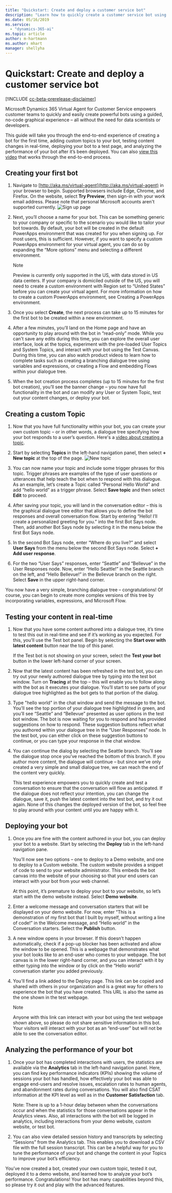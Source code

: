 ```yaml
---
title: "Quickstart: Create and deploy a customer service bot"
description: "Learn how to quickly create a customer service bot using Virtual Agent."
ms.date: 05/16/2019
ms.service:
  - "dynamics-365-ai"
ms.topic: article
author: m-hartmann
ms.author: mhart
manager: shellyha
---
```


# Quickstart: Create and deploy a customer service bot

[!INCLUDE [cc-beta-prerelease-disclaimer](../includes/cc-beta-prerelease-disclaimer.md)]

Microsoft Dynamics 365 Virtual Agent for Customer Service empowers customer teams to quickly and easily create powerful bots using a guided, no-code graphical experience – all without the need for data scientists or developers. 

This guide will take you through the end-to-end experience of creating a bot for the first time, adding custom topics to your bot, testing content changes in real-time, deploying your bot to a test page, and analyzing the performance of your bot after it’s been deployed. You can also [view this video](http://go.microsoft.com/fwlink/?linkid=2062988) that works through the end-to-end process. 

## Creating your first bot

1.	Navigate to [http://aka.ms/virtual-agent](http://aka.ms/virtual-agent) in your browser to begin. Supported browsers include Edge, Chrome, and Firefox. On the website, select **Try Preview**, then sign-in with your work email address. Please note that personal Microsoft accounts aren't supported currently.
    ![Sign up page](media/sign-up-screen.png)

2. Next, you’ll choose a name for your bot. This can be something generic to your company or specific to the scenario you would like to tailor your bot towards.
By default, your bot will be created in the default PowerApps environment that was created for you when signing up. For most users, this is sufficient. However, if you want to specify a custom PowerApps environment for your virtual agent, you can do so by expanding the “More options” menu and selecting a different environment.
   > [!NOTE] 
   > Preview is currently only supported in the US, with data stored in US data centers.  If your company is domiciled outside of the US, you will need to create a custom environment with Region set to “United States” before you can create your virtual agent.  For more information on how to create a custom PowerApps environment, see Creating a PowerApps environment.

3.	Once you select **Create**, the next process can take up to 15 minutes for the first bot to be created within a new environment.  

4. After a few minutes, you’ll land on the Home page and have an opportunity to play around with the bot in “read-only” mode.  While you can't save any edits during this time, you can explore the overall user interface, look at the topics, experiment with the pre-loaded User Topics and System Topics, and interact with your bot using the Test Canvas.  During this time, you can also watch product videos to learn how to complete tasks such as creating a branching dialogue tree using variables and expressions, or creating a Flow and embedding Flows within your dialogue tree.

5. When the bot creation process completes (up to 15 minutes for the first bot creation), you’ll see the banner change – you now have full functionality in the bot and can modify any User or System Topic, test out your content changes, or deploy your bot.

## Creating a custom Topic

1.	Now that you have full functionality within your bot, you can create your own custom topic – or in other words, a dialogue tree specifying how your bot responds to a user’s question. Here's a [video about creating a topic](http://go.microsoft.com/fwlink/?linkid=2063539).

2.	Start by selecting **Topics** in the left-hand navigation panel, then select **+ New topic** at the top of the page.
    ![New topic](media/create-new-topic.png)

3. You can now name your topic and include some trigger phrases for this topic. Trigger phrases are examples of the type of user questions or utterances that help teach the bot when to respond with this dialogue. As an example, let’s create a Topic called “Personal Hello World” and add “hello world” as a trigger phrase.  Select **Save topic** and then select **Edit** to proceed.

4. After saving your topic, you will land in the conversation editor – this is the graphical dialogue tree editor that allows you to define the bot responses and overall conversation flow.
Start by entering “Hello! I’ll create a personalized greeting for you.” into the first Bot Says node. Then, add another Bot Says node by selecting it in the menu below the first Bot Says node.

5. In the second Bot Says node, enter “Where do you live?” and select **User Says** from the menu below the second Bot Says node. Select **+ Add user response**. 

6. For the two “User Says” responses, enter “Seattle” and “Bellevue” in the User Responses node. Now, enter “Hello Seattle!” in the Seattle branch on the left, and “Hello Bellevue!” in the Bellevue branch on the right. Select **Save** in the upper right-hand corner.

You now have a very simple, branching dialogue tree – congratulations!  Of course, you can begin to create more complex versions of this tree by incorporating variables, expressions, and Microsoft Flow.

## Testing your content in real-time

1.	Now that you have some content authored into a dialogue tree, it’s time to test this out in real-time and see if it’s working as you expected. For this, you’ll use the Test bot panel. Begin by selecting the **Start over with latest content** button near the top of this panel.
 
    If the Test bot is not showing on your screen, select the **Test your bot** button in the lower left-hand corner of your screen.

2.	Now that the latest content has been refreshed in the test bot, you can try out your newly authored dialogue tree by typing into the test bot window. Turn on **Tracing** at the top – this will enable you to follow along with the bot as it executes your dialogue. You’ll start to see parts of your dialogue tree highlighted as the bot gets to that portion of the dialog.

3.	Type "hello world" in the chat window and send the message to the bot. You’ll see the top portion of your dialogue tree highlighted in green, and you’ll see “Seattle” and “Bellevue” presented as user options in the test bot window.
The bot is now waiting for you to respond and has provided suggestions on how to respond. These suggestion buttons reflect what you authored within your dialogue tree in the “User Responses” node.  In the test bot, you can either click on these suggestion buttons to continue, or you can type your response in the chat window.  
	 

4.	You can continue the dialog by selecting the Seattle branch. You’ll see the dialogue stop once you’ve reached the bottom of this branch.  If you author more content, the dialogue will continue – but since we’ve only created a very simple and small dialogue tree, we can reach the end of the content very quickly.

    This test experience empowers you to quickly create and test a conversation to ensure that the conversation will flow as anticipated. If the dialogue does not reflect your intention, you can change the dialogue, save it, push the latest content into the test bot, and try it out again. None of this changes the deployed version of the bot, so feel free to play around with your content until you are happy with it.
 

## Deploying your bot

1.	Once you are fine with the content authored in your bot, you can deploy your bot to a website. Start by selecting the **Deploy** tab in the left-hand navigation pane.

    You’ll now see two options – one to deploy to a Demo website, and one to deploy to a Custom website. The custom website provides a snippet of code to send to your website administrator. This embeds the bot canvas into the website of your choosing so that your end users can interact with your bot from your web channel.

    At this point, it’s premature to deploy your bot to your website, so let’s start with the demo website instead. Select **Demo website**.
 

2.	Enter a welcome message and conversation starters that will be displayed on your demo website.
For now, enter “This is a demonstration of my first bot that I built by myself, without writing a line of code!” in the Welcome message, and “Hello world” in the Conversation starters. Select the **Publish** button.
 
3.	A new window opens in your browser. If this doesn’t happen automatically, check if a pop-up blocker has been activated and allow the window to be opened. This is a webpage that demonstrates what your bot looks like to an end-user who comes to your webpage. The bot canvas is in the lower right-hand corner, and you can interact with it by either typing into the window or by click on the “Hello world” conversation starter you added previously.
 

4.	You'll find a link added to the Deploy page. This link can be copied and shared with others in your organization and is a great way for others to experience the bot that you have created. This URL is also the same as the one shown in the test webpage.

    > [!NOTE]
    > Anyone with this link can interact with your bot using the test webpage shown above, so please do not share sensitive information in this bot. Your visitors will interact with your bot as an “end-user” but will not be able to see the conversation editor.


## Analyzing the performance of your bot

1.	Once your bot has completed interactions with users, the statistics are available via the **Analytics** tab in the left-hand navigation panel. Here, you can find key performance indicators (KPIs) showing the volume of sessions your bot has handled, how effectively your bot was able to engage end-users and resolve issues, escalation rates to human agents, and abandonment rates during conversations.  You will also find CSAT information at the KPI level as well as in the **Customer Satisfaction** tab.

    Note: There is up to a 1-hour delay between when the conversations occur and when the statistics for those conversations appear in the Analytics views.  Also, all interactions with the bot will be logged in analytics, including interactions from your demo website, custom website, or test bot.

2.	You can also view detailed session history and transcripts by selecting “Sessions” from the Analytics tab.  This enables you to download a CSV file with the full session transcript.  This can be a helpful way for you to tune the performance of your bot and change the content in your Topics to improve your bot’s efficiency.

You’ve now created a bot, created your own custom topic, tested it out, deployed it to a demo website, and learned how to analyze your bot’s performance.  Congratulations!  Your bot has many capabilities beyond this, so please try it out and play with the advanced features.